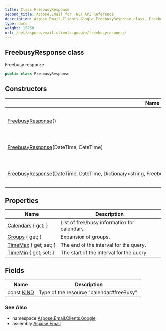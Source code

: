 ```yaml
---
title: Class FreebusyResponse
second_title: Aspose.Email for .NET API Reference
description: Aspose.Email.Clients.Google.FreebusyResponse class. Freebusy response
type: docs
weight: 15750
url: /net/aspose.email.clients.google/freebusyresponse/
---
```

## FreebusyResponse class

Freebusy response

```csharp
public class FreebusyResponse
```

## Constructors

| Name | Description |
| --- | --- |
| [FreebusyResponse](freebusyresponse/#constructor)() | Initializes a new instance of the FreebusyResponse class. |
| [FreebusyResponse](freebusyresponse/#constructor_1)(DateTime, DateTime) | Initializes a new instance of the FreebusyResponse class. |
| [FreebusyResponse](freebusyresponse/#constructor_2)(DateTime, DateTime, Dictionary&lt;string, FreebusyGroupInfo&gt;, Dictionary&lt;string, FreebusyCalendarInfo&gt;) | Initializes a new instance of the FreebusyResponse class. |

## Properties

| Name | Description |
| --- | --- |
| [Calendars](../../aspose.email.clients.google/freebusyresponse/calendars/) { get; } | List of free/busy information for calendars. |
| [Groups](../../aspose.email.clients.google/freebusyresponse/groups/) { get; } | Expansion of groups. |
| [TimeMax](../../aspose.email.clients.google/freebusyresponse/timemax/) { get; set; } | The end of the interval for the query. |
| [TimeMin](../../aspose.email.clients.google/freebusyresponse/timemin/) { get; set; } | The start of the interval for the query. |

## Fields

| Name | Description |
| --- | --- |
| const [KIND](../../aspose.email.clients.google/freebusyresponse/kind/) | Type of the resource "calendar#freeBusy". |

### See Also

* namespace [Aspose.Email.Clients.Google](../../aspose.email.clients.google/)
* assembly [Aspose.Email](../../)


